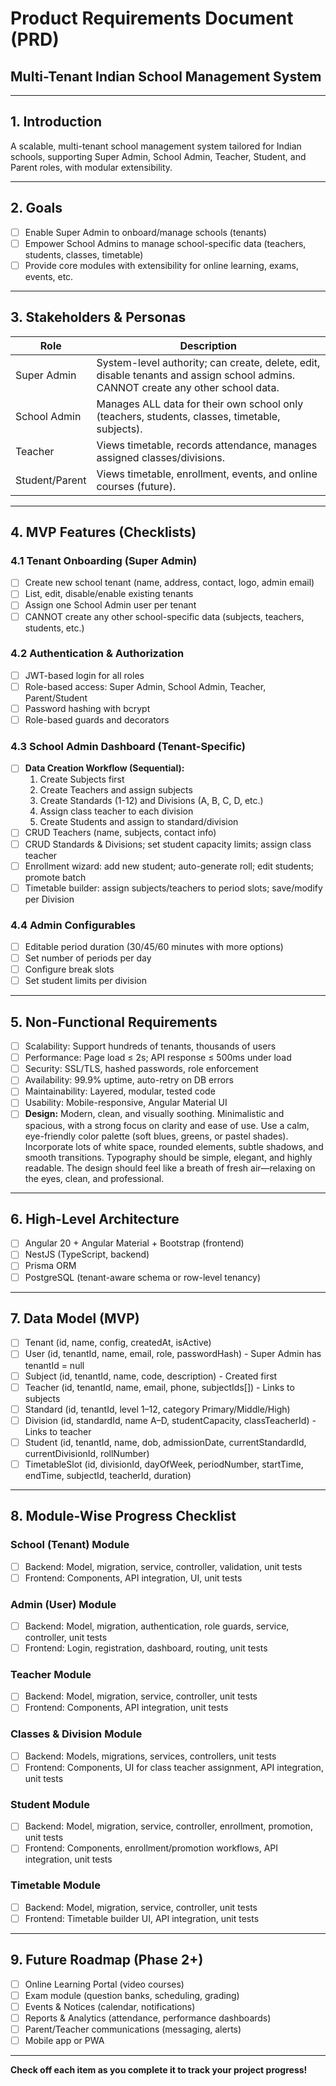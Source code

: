 # Product Requirements Document (PRD)

## Multi-Tenant Indian School Management System

---

## 1. Introduction
A scalable, multi-tenant school management system tailored for Indian schools, supporting Super Admin, School Admin, Teacher, Student, and Parent roles, with modular extensibility.

---

## 2. Goals
- [ ] Enable Super Admin to onboard/manage schools (tenants)
- [ ] Empower School Admins to manage school-specific data (teachers, students, classes, timetable)
- [ ] Provide core modules with extensibility for online learning, exams, events, etc.

---

## 3. Stakeholders & Personas
| Role           | Description                                                                 |
|----------------|-----------------------------------------------------------------------------|
| Super Admin    | System-level authority; can create, delete, edit, disable tenants and assign school admins. CANNOT create any other school data. |
| School Admin   | Manages ALL data for their own school only (teachers, students, classes, timetable, subjects). |
| Teacher        | Views timetable, records attendance, manages assigned classes/divisions.     |
| Student/Parent | Views timetable, enrollment, events, and online courses (future).           |

---

## 4. MVP Features (Checklists)

### 4.1 Tenant Onboarding (Super Admin)
- [ ] Create new school tenant (name, address, contact, logo, admin email)
- [ ] List, edit, disable/enable existing tenants
- [ ] Assign one School Admin user per tenant
- [ ] CANNOT create any other school-specific data (subjects, teachers, students, etc.)

### 4.2 Authentication & Authorization
- [ ] JWT-based login for all roles
- [ ] Role-based access: Super Admin, School Admin, Teacher, Parent/Student
- [ ] Password hashing with bcrypt
- [ ] Role-based guards and decorators

### 4.3 School Admin Dashboard (Tenant-Specific)
- [ ] **Data Creation Workflow (Sequential):**
  1. Create Subjects first
  2. Create Teachers and assign subjects
  3. Create Standards (1-12) and Divisions (A, B, C, D, etc.)
  4. Assign class teacher to each division
  5. Create Students and assign to standard/division
- [ ] CRUD Teachers (name, subjects, contact info)
- [ ] CRUD Standards & Divisions; set student capacity limits; assign class teacher
- [ ] Enrollment wizard: add new student; auto-generate roll; edit students; promote batch
- [ ] Timetable builder: assign subjects/teachers to period slots; save/modify per Division

### 4.4 Admin Configurables
- [ ] Editable period duration (30/45/60 minutes with more options)
- [ ] Set number of periods per day
- [ ] Configure break slots
- [ ] Set student limits per division

---

## 5. Non-Functional Requirements
- [ ] Scalability: Support hundreds of tenants, thousands of users
- [ ] Performance: Page load ≤ 2s; API response ≤ 500ms under load
- [ ] Security: SSL/TLS, hashed passwords, role enforcement
- [ ] Availability: 99.9% uptime, auto-retry on DB errors
- [ ] Maintainability: Layered, modular, tested code
- [ ] Usability: Mobile-responsive, Angular Material UI
- [ ] **Design:** Modern, clean, and visually soothing. Minimalistic and spacious, with a strong focus on clarity and ease of use. Use a calm, eye-friendly color palette (soft blues, greens, or pastel shades). Incorporate lots of white space, rounded elements, subtle shadows, and smooth transitions. Typography should be simple, elegant, and highly readable. The design should feel like a breath of fresh air—relaxing on the eyes, clean, and professional.

---

## 6. High-Level Architecture
- [ ] Angular 20 + Angular Material + Bootstrap (frontend)
- [ ] NestJS (TypeScript, backend)
- [ ] Prisma ORM
- [ ] PostgreSQL (tenant-aware schema or row-level tenancy)

---

## 7. Data Model (MVP)
- [ ] Tenant (id, name, config, createdAt, isActive)
- [ ] User (id, tenantId, name, email, role, passwordHash) - Super Admin has tenantId = null
- [ ] Subject (id, tenantId, name, code, description) - Created first
- [ ] Teacher (id, tenantId, name, email, phone, subjectIds[]) - Links to subjects
- [ ] Standard (id, tenantId, level 1–12, category Primary/Middle/High)
- [ ] Division (id, standardId, name A–D, studentCapacity, classTeacherId) - Links to teacher
- [ ] Student (id, tenantId, name, dob, admissionDate, currentStandardId, currentDivisionId, rollNumber)
- [ ] TimetableSlot (id, divisionId, dayOfWeek, periodNumber, startTime, endTime, subjectId, teacherId, duration)

---

## 8. Module-Wise Progress Checklist

### School (Tenant) Module
- [ ] Backend: Model, migration, service, controller, validation, unit tests
- [ ] Frontend: Components, API integration, UI, unit tests

### Admin (User) Module
- [ ] Backend: Model, migration, authentication, role guards, service, controller, unit tests
- [ ] Frontend: Login, registration, dashboard, routing, unit tests

### Teacher Module
- [ ] Backend: Model, migration, service, controller, unit tests
- [ ] Frontend: Components, API integration, unit tests

### Classes & Division Module
- [ ] Backend: Models, migrations, services, controllers, unit tests
- [ ] Frontend: Components, UI for class teacher assignment, API integration, unit tests

### Student Module
- [ ] Backend: Model, migration, service, controller, enrollment, promotion, unit tests
- [ ] Frontend: Components, enrollment/promotion workflows, API integration, unit tests

### Timetable Module
- [ ] Backend: Model, migration, service, controller, unit tests
- [ ] Frontend: Timetable builder UI, API integration, unit tests

---

## 9. Future Roadmap (Phase 2+)
- [ ] Online Learning Portal (video courses)
- [ ] Exam module (question banks, scheduling, grading)
- [ ] Events & Notices (calendar, notifications)
- [ ] Reports & Analytics (attendance, performance dashboards)
- [ ] Parent/Teacher communications (messaging, alerts)
- [ ] Mobile app or PWA

---

**Check off each item as you complete it to track your project progress!** 